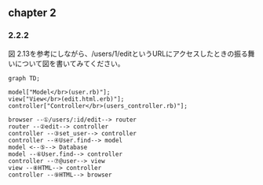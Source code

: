 ## chapter 2

### 2.2.2

図 2.13を参考にしながら、/users/1/editというURLにアクセスしたときの振る舞いについて図を書いてみてください。

```mermaid
graph TD;

model["Model</br>(user.rb)"];
view["View</br>(edit.html.erb)"];
controller["Controller</br>(users_controller.rb)"];

browser --①/users/:id/edit--> router
router --②edit--> controller
controller --③set_user--> controller
controller --④User.find--> model
model <--⑤--> Database
model --⑥User.find--> controller
controller --⑦@user--> view
view --⑧HTML--> controller
controller --⑨HTML--> browser
```

